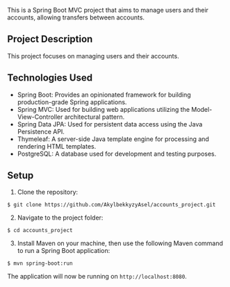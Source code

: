 This is a Spring Boot MVC project that aims to manage users and their accounts, allowing transfers between accounts.

## Project Description

This project focuses on managing users and their accounts.

## Technologies Used

- Spring Boot: Provides an opinionated framework for building production-grade Spring applications.
- Spring MVC: Used for building web applications utilizing the Model-View-Controller architectural pattern.
- Spring Data JPA: Used for persistent data access using the Java Persistence API.
- Thymeleaf: A server-side Java template engine for processing and rendering HTML templates.
- PostgreSQL: A database used for development and testing purposes.

## Setup

1. Clone the repository:

```
$ git clone https://github.com/AkylbekkyzyAsel/accounts_project.git
```

2. Navigate to the project folder:

```
$ cd accounts_project
```

3. Install Maven on your machine, then use the following Maven command to run a Spring Boot application:

```
$ mvn spring-boot:run
```

The application will now be running on `http://localhost:8080`.
